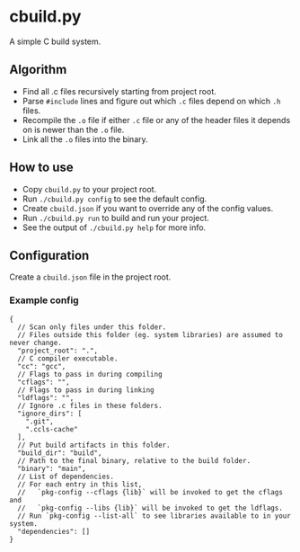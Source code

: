 # cbuild.py

A simple C build system.

## Algorithm

- Find all .c files recursively starting from project root.
- Parse `#include` lines and figure out which `.c` files depend on which `.h` files.
- Recompile the `.o` file if either `.c` file or any of the header files it depends on is newer than the `.o` file.
- Link all the `.o` files into the binary.

## How to use

- Copy `cbuild.py` to your project root.
- Run `./cbuild.py config` to see the default config.
- Create `cbuild.json` if you want to override any of the config values.
- Run `./cbuild.py run` to build and run your project.
- See the output of `./cbuild.py help` for more info.

## Configuration

Create a `cbuild.json` file in the project root.

### Example config

```jsonc
{
  // Scan only files under this folder.
  // Files outside this folder (eg. system libraries) are assumed to never change.
  "project_root": ".", 
  // C compiler executable.
  "cc": "gcc",
  // Flags to pass in during compiling
  "cflags": "",
  // Flags to pass in during linking
  "ldflags": "",
  // Ignore .c files in these folders.
  "ignore_dirs": [
    ".git",
    ".ccls-cache"
  ],
  // Put build artifacts in this folder.
  "build_dir": "build",
  // Path to the final binary, relative to the build folder.
  "binary": "main",
  // List of dependencies.
  // For each entry in this list,
  //   `pkg-config --cflags {lib}` will be invoked to get the cflags and
  //   `pkg-config --libs {lib}` will be invoked to get the ldflags.
  // Run `pkg-config --list-all` to see libraries available to in your system.
  "dependencies": []
}
```
